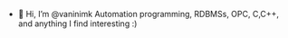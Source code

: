- 👋 Hi, I’m @vaninimk
Automation programming, RDBMSs, OPC, C,C++, and anything I find interesting :)
<!---
vaninimk/vaninimk is a ✨ special ✨ repository because its `README.md` (this file) appears on your GitHub profile.
You can click the Preview link to take a look at your changes.
--->
